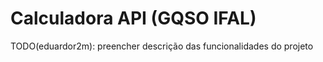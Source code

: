 # Calculadora API (GQSO IFAL)

TODO(eduardor2m): preencher 
descrição das funcionalidades do projeto